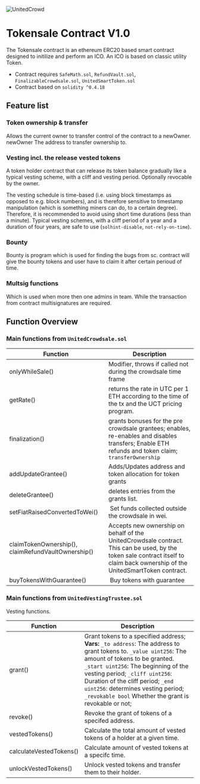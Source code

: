 ![UnitedCrowd](https://staging.unitedcrowd.com/github/uc-Logos-gr-l.jpg)
# Tokensale Contract V1.0
The Tokensale contract is an ethereum ERC20 based smart contract designed to initilize and perform an ICO. An ICO is based on classic utility Token.
- Contract requires `SafeMath.sol`, `RefundVault.sol`, `FinalizableCrowdsale.sol`, `UnitedSmartToken.sol`
- Contract based on `solidity ^0.4.18` 


## Feature list
### Token ownership & transfer
Allows the current owner to transfer control of the contract to a newOwner.
newOwner The address to transfer ownership to.

### Vesting incl. the release vested tokens
A token holder contract that can release its token balance gradually like a typical vesting scheme, with a cliff and vesting period. Optionally revocable by the owner.

The vesting schedule is time-based (i.e. using block timestamps as opposed to e.g. block numbers), and is therefore sensitive to timestamp manipulation (which is something miners can do, to a certain degree). Therefore, it is recommended to avoid using short time durations (less than a minute). Typical vesting schemes, with a cliff period of a year and a duration of four years, are safe to use (`solhint-disable`, `not-rely-on-time`).

### Bounty
Bounty is program which is used for finding the bugs from sc. contract will give the bounty tokens and user have to claim it after certain perioud of time.

### Multsig functions
Which is used when more then one admins in team. While the transaction from contract multisignatures are required.

## Function Overview
### Main functions from `UnitedCrowdsale.sol`

Function | Description
--- | ---
onlyWhileSale() | Modifier,  throws if called not during the crowdsale time frame
getRate() | returns the rate in UTC per 1 ETH according to the time of the tx and the UCT pricing program.
finalization() | grants bonuses for the pre crowdsale grantees; enables, re-enables and disables transfers; Enable ETH refunds and token claim; `transferOwnership`
addUpdateGrantee() | Adds/Updates address and token allocation for token grants
deleteGrantee() | deletes entries from the grants list.
setFiatRaisedConvertedToWei() | Set funds collected outside the crowdsale in wei.
claimTokenOwnership(), claimRefundVaultOwnership() | Accepts new ownership on behalf of the UnitedCrowdsale contract. This can be used, by the token sale contract itself to claim back ownership of the UnitedSmartToken contract.
buyTokensWithGuarantee() | Buy tokens with guarantee

### Main functions from `UnitedVestingTrustee.sol`
Vesting functions.

Function | Description
--- | ---
grant() | Grant tokens to a specified address; **Vars:** `_to address`: The address to grant tokens to. `_value uint256`: The amount of tokens to be granted. `_start uint256`: The beginning of the vesting period; `_cliff uint256`: Duration of the cliff period; `_end uint256`: determines vesting period; `_revokable bool` Whether the grant is revokable or not;
revoke() | Revoke the grant of tokens of a specifed address.
vestedTokens() | Calculate the total amount of vested tokens of a holder at a given time.
calculateVestedTokens() | Calculate amount of vested tokens at a specifc time.
unlockVestedTokens() | Unlock vested tokens and transfer them to their holder.




